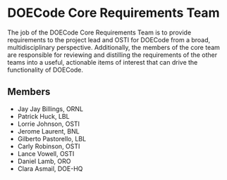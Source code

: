 # DOECode Core Requirements Team
The job of the DOECode Core Requirements Team is to provide requirements to the project lead and OSTI for DOECode from a broad, multidisciplinary perspective. Additionally, the members of the core team are responsible for reviewing and distilling the requirements of the other teams into a useful, actionable items of interest that can drive the functionality of DOECode.

## Members
- Jay Jay Billings, ORNL
- Patrick Huck, LBL
- Lorrie Johnson, OSTI
- Jerome Laurent, BNL
- Gilberto Pastorello, LBL
- Carly Robinson, OSTI
- Lance Vowell, OSTI
- Daniel Lamb, ORO
- Clara Asmail, DOE-HQ
